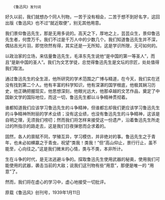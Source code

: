        《鲁迅风》发刊词 

   好久以前，我们就想办个同人刊物，一苦于没有相会，二苦于想不到好名字，这回出版《鲁迅风》也不过“就近取便”，别无其他用意。 

   我们景仰鲁迅先生，那是无用多说的。高天之下，厚地之上，芸芸众生，景仰鲁迅先生者，何啻万千。我们不过是千万人中的少数几个。我们知道鲁迅先生并不深，偶拈吉光片羽，即觉欣然有得，其实还是一无所知，这是学识所限，无可如何的。 

   以政治家的立场，来估量鲁迅先生，毛泽东先生说他“是中国的第一等圣人”，而且“是新中国的圣人”。我们为文艺学徒，总觉得鲁迅先生是文坛的宗匠，处处值得我们取法。 

   通过鲁迅先生的全生涯，他所研究的学术范围之广博与精道，在今天，我们实在还没有找到第二个人。他有丰富的科学知识，他有深湛的国学根底，他极其娴习历史，他正确把握现实，他思想深刻，他眼光远大，他那卓越的文艺作品，奠定了中国新文学的国际地位，而这一切，鲁迅先生都以斗争精神贯彻着。 

   谁都知道我们应该学习鲁迅先生的斗争精神，但谁都忘却我们更应该学习鲁迅先生的斗争精神所附丽的学术业绩；没有这业绩，也没有鲁迅先生的斗争精神，这该是自明之理，无须我们唠叨；然而我们将怎样来接受这一份遗产，沿着鲁迅先生所走过的所指示的路走去，这是我们日夜弹思而企求着的。 

   固然，各人的禀赋不同，学殖互异，学习模仿，并非绝对的事。鲁迅先生之于青年，也未必如蜾蠃之于青虫，祝望“类我！类我！”但“高山仰止，景行行止，虽不能至，心向往之。”这是我们微末的心情，类与不类，本非所计。 

   生在斗争的时代，是无法逃避斗争的。探取鲁迅先生使用武器的秘奥，使用我们可能使用的武器，袭击当前的大敌；说我们这刊物有些“用意”，那便是唯一的 “用意”了。 

   然而，我们将在虚心的学习中，虚心地接受一切批评。 

   原载《鲁迅风》创刊号，1939年1月11日 

